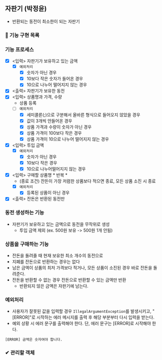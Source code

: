 ## 자판기 (박정윤) 
- 반환되는 동전이 최소한이 되는 자판기

### 🚩 기능 구현 목록 

### 기능 프로세스
- [x] <입력> 자판기가 보유하고 있는 금액
  - [x] `예외처리`
    - [x] 숫자가 아닌 경우
    - [x] 10보다 작은 숫자가 들어온 경우
    - [x] 10으로 나누어 떨어지지 않는 경우
- [x] <출력> 자판기가 보유한 동전
- [x] <입력> 상품명과 가격, 수량 
  - 상품 등록  
  - [ ] `예외처리`
    - [x] 세미콜론(;)으로 구분해서 올바른 형식으로 들어오지 않았을 경우
    - [x] 값이 3개씩 안들어온 경우
    - [x] 상품 가격과 수량이 숫자가 아닌 경우
    - [x] 상품 가격이 100보다 작은 경우
    - [x] 상품 가격이 10으로 나누어 떨어지지 않는 경우
- [x] <입력> 투입 금액
  - [x] `예외처리`
    - [x] 숫자가 아닌 경우
    - [x] 10보다 작은 경우
    - [x] 10으로 나누어떨어지지 않는 경우
- [x] <입력> 구매할 상품명 * 반복 *
  - (종료 조건) 잔돈이 가장 저렴한 상품보다 적으면 종료, 모든 상품 소진 시 종료
  - [x] `예외처리`
    - [x] 등록된 상품이 아닌 경우
- [x] <출력> 잔돈은 반환된 동전만

### 동전 생성하는 기능
- 자판기가 보유하고 있는 금액으로 동전을 무작위로 생성
  - 투입 금액 제외 (ex. 500원 보유 -> 500원 1개 안됨)

### 상품을 구매하는 기능
- 잔돈을 돌려줄 때 현재 보유한 최소 개수의 동전으로
- 지폐를 잔돈으로 반환하는 경우는 없다
- 남은 금액이 상품의 최저 가격보다 적거나, 모든 상품이 소진된 경우 바로 잔돈을 돌려준다.
- 잔돈을 반환할 수 없는 경우 잔돈으로 반환할 수 있는 금액만 반환
  - 반환되지 않은 금액은 자판기에 남는다.

### 예외처리
- 사용자가 잘못된 값을 입력할 경우 `IllegalArgumentException`를 발생시키고, "[ERROR]"로 시작하는 에러 메시지를 출력 후 해당 부분부터 다시 입력을 받는다.
- 예외 상황 시 에러 문구를 출력해야 한다. 단, 에러 문구는 [ERROR]로 시작해야 한다.
```
[ERROR] 금액은 숫자여야 합니다.
```

### ✔ 관리할 객체
